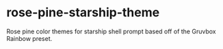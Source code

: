 # rose-pine-starship-theme
Rose pine color themes for starship shell prompt based off of the Gruvbox Rainbow preset.
